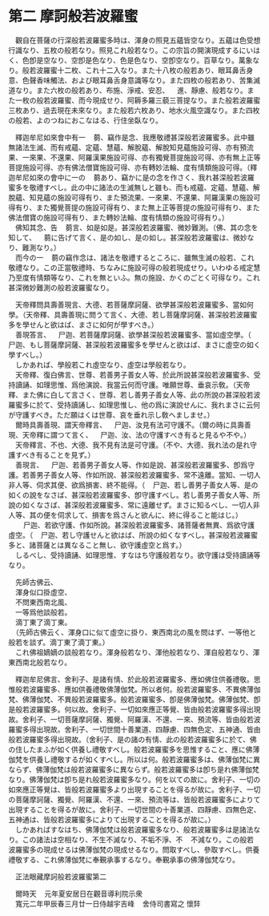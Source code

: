 # 第二 摩訶般若波羅蜜
　觀自在菩薩の行深般若波羅蜜多時は、渾身の照見五蘊皆空なり。五蘊は色受想行識なり、五枚の般若なり。照見これ般若なり。この宗旨の開演現成するにいはく、色卽是空なり、空卽是色なり、色是色なり、空卽空なり。百草なり。萬象なり。般若波羅蜜十二枚、これ十二入なり。また十八枚の般若あり、眼耳鼻舌身意、色聲香味觸法、および眼耳鼻舌身意識等なり。また四枚の般若あり、苦集滅道なり。また六枚の般若あり、布施、淨戒、安忍、<img width="16" height="16" src="_cSQgioD.png" border="0">進、靜慮、般若なり。また一枚の般若波羅蜜、而今現成せり、阿耨多羅三藐三菩提なり。また般若波羅蜜三枚あり、過去現在未來なり。また般若六枚あり、地水火風空識なり。また四枚の般若、よのつねにおこなはる、行住坐臥なり。  
  
　釋迦牟尼如來會中有一<img width="16" height="16" src="_ckpXF_P.png" border="0">蒭、竊作是念、我應敬禮甚深般若波羅蜜多。此中雖無諸法生滅、而有戒蘊、定蘊、慧蘊、解脫蘊、解脫知見蘊施設可得、亦有預流果、一來果、不還果、阿羅漢果施設可得、亦有獨覺菩提施設可得、亦有無上正等菩提施設可得、亦有佛法僧寶施設可得、亦有轉妙法輪、度有情󠄁類施設可得。（釋迦牟尼如來の會中に一の<img width="16" height="16" src="_ckpXF_P.png" border="0">蒭あり、竊かに是の念を作さく、我れ甚深般若波羅蜜多を敬禮すべし。此の中に諸法の生滅無しと雖も、而も戒蘊、定蘊、慧蘊、解脫蘊、知見蘊の施設可得有り、また預流果、一來果、不還果、阿羅漢果の施設可得有り、また獨覺菩提の施設可得有り、また無上正等菩提の施設可得有り、また佛法僧寶の施設可得有り、また轉妙法輪、度有情󠄁類の施設可得有り。）  
　佛知其念、告<img width="16" height="16" src="_ckpXF_P.png" border="0">蒭言、如是如是。甚深般若波羅蜜、微妙難測。（佛、其の念を知して、<img width="16" height="16" src="_ckpXF_P.png" border="0">蒭に告げて言く、是の如し、是の如し。甚深般若波羅蜜は、微妙なり、難測なり。）  
　而今の一<img width="16" height="16" src="_ckpXF_P.png" border="0">蒭の竊作念は、諸法を敬禮するところに、雖無生滅の般若、これ敬禮なり。この正當敬禮時、ちなみに施設可得の般若現成せり。いわゆる戒定慧乃至度有情󠄁類等なり、これを無といふ。無の施設、かくのごとく可得なり。これ甚深微妙難測の般若波羅蜜なり。  
  
　天帝釋問具壽善現言、大德、若菩薩摩訶薩、欲學甚深般若波羅蜜多、當如何學。（天帝釋、具壽善現に問うて言く、大德、若し菩薩摩訶薩、甚深般若波羅蜜多を學せんと欲はば、まさに如何が學すべき。）  
　善現答言、<img width="16" height="16" src="_cSRBsYL.png" border="0">尸迦、若菩薩摩訶薩、欲學甚深般若波羅蜜多、當如虛空學。（<img width="16" height="16" src="_cSRBsYL.png" border="0">尸迦、もし菩薩摩訶薩、甚深般若波羅蜜多を學せんと欲はば、まさに虛空の如く學すべし。）  
　しかあれば、學般若これ虛空なり、虛空は學般若なり。  
　天帝釋、復白佛言、世尊、若善男子善女人等、於此所說甚深般若波羅蜜多、受持讀誦、如理思惟、爲他演說、我當云何而守護。唯願世尊、垂哀示敎。（天帝釋、また佛に白して言さく、世尊、若し善男子善女人等、此の所說の甚深般若波羅蜜多に於て、受持讀誦し、如理思惟し、他の爲に演說せんに、我れまさに云何が守護すべき。ただ願はくは世尊、哀を垂れ示し敎へましませ。）  
　爾時具壽善現、謂天帝釋言、<img width="16" height="16" src="_cSRBsYL.png" border="0">尸迦、汝見有法可守護不。（爾の時に具壽善現、天帝釋に謂つて言く、<img width="16" height="16" src="_cSRBsYL.png" border="0">尸迦、汝、法の守護すべき有ると見るや不や。）  
　天帝釋言、不也、大德、我不見有法是可守護。（不や、大德、我れ法の是れ守護すべき有ることを見ず。）  
　善現言、<img width="16" height="16" src="_cSRBsYL.png" border="0">尸迦、若善男子善女人等、作如是說、甚深般若波羅蜜多、卽爲守護。若善男子善女人等、作如所說、甚深般若波羅蜜多、常不遠離。當知、一切人非人等、伺求其便、欲爲損害、終不能得。（<img width="16" height="16" src="_cSRBsYL.png" border="0">尸迦、若し善男子善女人等、是の如くの說をなさば、甚深般若波羅蜜多、卽守護すべし。若し善男子善女人等、所說の如くなさば、甚深般若波羅蜜多、常に遠離せず。まさに知るべし、一切人非人等、其の便を伺求して、損害を爲さんと欲んに、終に得ること能はじ。）  
　<img width="16" height="16" src="_cSRBsYL.png" border="0">尸迦、若欲守護、作如所說。甚深般若波羅蜜多、諸菩薩者無異、爲欲守護虛空。（<img width="16" height="16" src="_cSRBsYL.png" border="0">尸迦、若し守護せんと欲はば、所說の如くなすべし。甚深般若波羅蜜多と、諸菩薩とは異なること無し、欲守護虛空と爲す。）  
　しるべし、受持讀誦、如理思惟、すなはち守護般若なり。欲守護は受持讀誦等なり。  
  
　先師古佛云、  
　渾身似口掛虛空、  
　不問東西南北風、  
　一等爲他談般若。  
　滴丁東了滴丁東。  
　（先師古佛云く、渾身口に似て虛空に掛り、東西南北の風を問はず、一等他と般若を談ず。滴丁東了滴丁東。）  
　これ佛祖嫡嫡の談般若なり。渾身般若なり、渾他般若なり、渾自般若なり、渾東西南北般若なり。  
  
　釋迦牟尼佛言、舍利子、是諸有情󠄁、於此般若波羅蜜多、應如佛住供養禮敬。思惟般若波羅蜜多、應如供養禮敬佛薄伽梵。所以者何。般若波羅蜜多、不異佛薄伽梵、佛薄伽梵、不異般若波羅蜜多。般若波羅蜜多、卽是佛薄伽梵。佛薄伽梵、卽是般若波羅蜜多。何以故。舍利子、一切如來應正等覺、皆由般若波羅蜜多得出現故。舍利子、一切菩薩摩訶薩、獨覺、阿羅漢、不還、一來、預流等、皆由般若波羅蜜多得出現故。舍利子、一切世間十善業道、四靜慮、四無色定、五神通、皆由般若波羅蜜多得出現故。（舍利子、是の諸の有情󠄁、此の般若波羅蜜多に於て、佛の住したまふが如く供養し禮敬すべし。般若波羅蜜多を思惟すること、應に佛薄伽梵を供養し禮敬するが如くすべし。所以は何。般若波羅蜜多は、佛薄伽梵に異ならず、佛薄伽梵は般若波羅蜜多に異ならず。般若波羅蜜多は卽ち是れ佛薄伽梵なり。佛薄伽梵は卽ち是れ般若波羅蜜多なり。何を以ての故に。舍利子、一切の如來應正等覺は、皆般若波羅蜜多より出現することを得るが故に。舍利子、一切の菩薩摩訶薩、獨覺、阿羅漢、不還、一來、預流等は、皆般若波羅蜜多によりて出現することを得るが故に。舍利子、一切世間の十善業道、四靜慮、四無色定、五神通は、皆般若波羅蜜多によりて出現することを得るが故に。）  
　しかあればすなはち、佛薄伽梵は般若波羅蜜多なり、般若波羅蜜多は是諸法なり。この諸法は空相なり、不生不滅なり、不垢不淨、不<img width="16" height="16" src="_cdjCTu-.png" border="0">不減なり。この般若波羅蜜多の現成せるは佛薄伽梵の現成せるなり。問取すべし、參取すべし。供養禮敬する、これ佛薄伽梵に奉覲承事するなり。奉覲承事の佛薄伽梵なり。  
  
　正法眼藏摩訶般若波羅蜜第二  
  
　爾時天<img width="16" height="16" src="_cgtvPxM.png" border="0">元年夏安居日在觀音導利院示衆  
　寬元二年甲辰春三月廿一日侍越宇吉峰<img width="16" height="16" src="_cSQgioD.png" border="0">舍侍司書寫之 懷弉